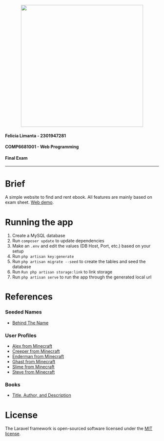 <p align="center"><a href="https://laravel.com" target="_blank"><img src="https://raw.githubusercontent.com/laravel/art/master/logo-lockup/5%20SVG/2%20CMYK/1%20Full%20Color/laravel-logolockup-cmyk-red.svg" width="400"></a></p>

#### Felicia Limanta - 2301947281
#### COMP6681001 - Web Programming
#### Final Exam

<hr>

# Brief
A simple website to find and rent ebook. All features are mainly based on exam sheet. [Web demo](https://youtu.be/pyySw5HfYbo).

# Running the app
1. Create a MySQL database
2. Run `composer update` to update dependencies
3. Make an `.env` and edit the values (DB Host, Port, etc.) based on your setup
4. Run `php artisan key:generate`
5. Run `php artisan migrate --seed` to create the tables and seed the database
6. Run `Run php artisan storage:link` to link storage
7. Run `php artisan serve` to run the app through the generated local url

# References
### Seeded Names
* [Behind The Name](https://www.behindthename.com/random/)

### User Profiles
* [Alex from Minecraft](http://thecraftchop.com/entries/svg/minecraft-alex)
* [Creeper from Minecraft](https://www.minecraft.net/etc.clientlibs/minecraft/clientlibs/main/resources/img/minecraft-creeper-face.jpg)
* [Enderman from Minecraft](https://forum.blockland.us/index.php?topic=181039.0 )
* [Ghast from Minecraft](https://pva.supply/product/minecraft-ghast/)
* [Slime from Minecraft](https://www.tynker.com/minecraft/blocks/view/slime/slime-face-block/58b6f21a5ae029dc2d8b4568)
* [Steve from Minecraft](https://www.templateroller.com/template/171851/minecraft-steve-costume-template-face.html)

### Books
* [Title, Author, and Description](https://www.penguin.co.uk/articles/2018/100-must-read-classic-books.html )

# License
The Laravel framework is open-sourced software licensed under the [MIT license](https://opensource.org/licenses/MIT).
